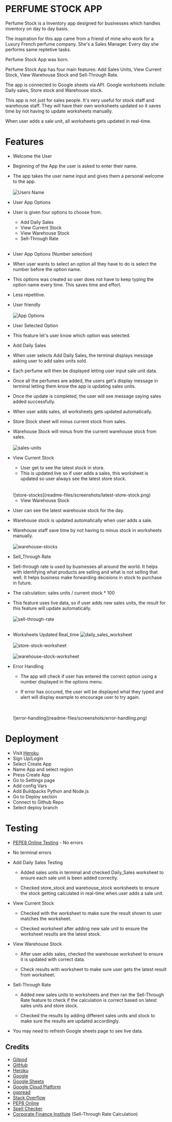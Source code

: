 # PERFUME STOCK APP

Perfume Stock is a Inventory app designed for businesses which handles inventory on day to day basis. 

The inspiration for this app came from a friend of mine who work for a Luxury French perfume company. She's a Sales Manager. Every day she performs same reptetive tasks. 

Perfume Stock App was born. 

Perfume Stock App has four main features: Add Sales Units, View Current Stock, View Warehouse Stock and Sell-Through Rate.

The app is connected to Google sheets via API. Google worksheets include: Daily sales, Store stock and Warehouse stock.

This app is not just for sales people. It's very useful for stock staff and warehouse staff. They will have their own worksheets updated so it saves time by not having to update worksheets manually.

When user adds a sale unit, all worksheets gets updated in real-time.

# Features

* Welcome the User

* Beginning of the App the user is asked to enter their name.
* The app takes the user name input and gives them a personal welcome to the app.
    <br/>
    <br/>
    ![Users Name](readme-files/screenshots/welcome-user.png)

* User App Options

* User is given four options to choose from.
        
    * Add Daily Sales
    * View Current Stock
    * View Warehouse Stock
    * Sell-Through Rate
        <br/>
        <br/>
* User App Options (Number selection)

* When user wants to select an option all they have to do is select the number before the option name.
* This options was created so user does not have to keep typing the option name every time. This saves time and effort.
* Less repetitive.
* User friendly
    <br/>
    <br/>
    ![App Options](readme-files/screenshots/app-options.png)

* User Selected Option

* This feature let's user know which option was selected.

* Add Daily Sales

* When user selects Add Daily Sales, the terminal displays message asking user to add sales units sold.

* Each perfume will then be displayed letting user input sale unit data.

* Once all the perfumes are added, the users get's display message in terminal letting them know the app is updating sales units.

* Once the update is completed, the user will see message saying sales added successfully.

* When user adds sales, all worksheets gets updated automatically.

* Store Stock sheet will minus current stock from sales.

* Warehouse Stock will minus from the current warehouse stock from sales.
    <br/>
    <br/>
    ![sales-units](readme-files/screenshots/add-sales-units.png)

* View Current Stock

    * User get to see the latest stock in store.
    * This is updated live so if user adds a sales, this worksheet is updated so user always see the latest store stock.
    <br/>
    <br/>
    ![store-stocks](readme-files/screenshots/latest-store-stock.png)
    
    * View Warehouse Stock

* User can see the latest warehouse stock for the day.
* Warehouse stock is updated automatically when user adds a sale. 
* Warehouse staff save time by not having to minus stock in worksheets manually.
    <br/>
    <br/>
    ![warehouse-stocks](readme-files/screenshots/latest-warehouse-stock.png)
* Sell_Through Rate

* Sell-through rate is used by businesses all around the world. It helps with identifying what products are selling and what is not selling that well. It helps business make forwarding decisions in stock to purchase in future. 

* The calculation: sales units / current stock * 100

* This feature uses live data, so if user adds new sales units, the result for this feature will update automatically.
    <br/>
    <br/>
    ![sell-through-rate](readme-files/screenshots/sell-through-rate.png)
    <br/>
    <br/>

* Worksheets Updated Real_time
    ![daily_sales_worksheet](readme-files/screenshots/daily-sales-worksheet.png)
    <br/>
    <br/>
    ![store-stock-worksheet](readme-files/screenshots/store-stock-worksheet.png)
    <br/>
    <br/>
    ![warehouse-stock-worksheet](readme-files/screenshots/warehouse-stock-worksheet.png)

* Error Handling

    * The app will check if user has entered the correct option using a number displayed in the options menu.

    * If error has occured, the user will be displayed what they typed and alert will display example to encourage user to try again.
    <br/>
    <br/>
    ![error-handling](readme-files/screenshots/error-handling.png)


# Deployment

* Visit [Heroku](https://www.heroku.com/)
* Sign Up/Login
* Select Create App
* Name App and select region
* Press Create App
* Go to Settings page
* Add config Vars
* Add Buildpacks Python and Node.js
* Go to Deploy section
* Connect to Github Repo
* Select deploy branch

# Testing

* [PEPE8 Online Testing](http://pep8online.com/) - No errors

* No terminal errors

* Add Daily Sales Testing

    * Added sales units in terminal and checked Daily_Sales worksheet to ensure each sale unit is been added correctly.

    * Checked store_stock and warehouse_stock worksheets to ensure the stock getting calculated in real-time when user adds a sale unit.

* View Current Stock

    * Checked with the worksheet to make sure the result shown to user matches the worksheet.

    * Checked worksheet after adding new sale unit to ensure the worksheet results are the latest stock.

* View Warehouse Stock

    * After user adds sales, checked the warehouse worksheet to ensure it is updated with correct data.

    * Check results with worksheet to make sure user gets the latest result from worksheet.

* Sell-Through Rate

    * Added new sales units to worksheets and then ran the Sell-Through Rate feature to check if the calculation is correct based on latest sales units and store stock.

    * Checked the results by adding different sales units and stock to make sure the results are updated accordingly.

* You may need to refresh Google sheets page to see live data.

## Credits

* [Gitpod](https://www.gitpod.io/)
* [GitHub](https://www.gitpod.io/)
* [Heroku](https://www.gitpod.io/)
* [Google](https://www.google.com/)
* [Google Sheets](https://www.google.co.uk/sheets/about/)
* [Google Cloud Platform](https://cloud.google.com/)
* [gspread](https://docs.gspread.org/en/latest/)
* [Stack Overflow](https://stackoverflow.com/)
* [PEP8 Online](http://pep8online.com/)
* [Spell Checker](https://www.internetmarketingninjas.com/online-spell-checker.php)
* [Corporate Finance Institute](https://corporatefinanceinstitute.com/resources/knowledge/ecommerce-saas/sell-through-rate/) (Sell-Through Rate Calculation)
